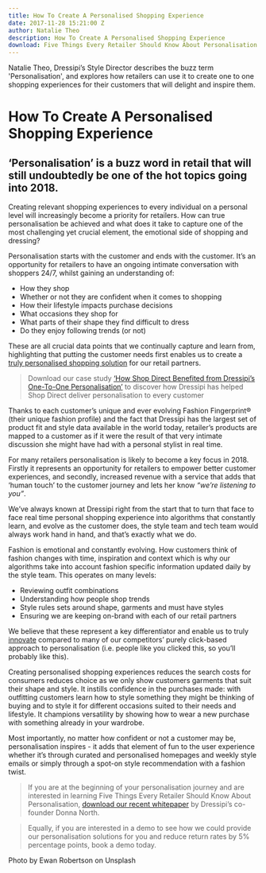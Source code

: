 ```yaml
---
title: How To Create A Personalised Shopping Experience
date: 2017-11-28 15:21:00 Z
author: Natalie Theo
description: How To Create A Personalised Shopping Experience
download: Five Things Every Retailer Should Know About Personalisation
---
```


Natalie Theo, Dressipi’s Style Director describes the buzz term 'Personalisation', and explores how retailers can use it to create one to one shopping experiences for their customers that will delight and inspire them.

# How To Create A Personalised Shopping Experience

## ‘Personalisation’ is a buzz word in retail that will still undoubtedly be one of the hot topics going into 2018.

Creating relevant shopping experiences to every individual on a personal level will increasingly become a priority for retailers. How can true personalisation be achieved and what does it take to capture one of the most challenging yet crucial element, the emotional side of shopping and dressing? 

Personalisation starts with the customer and ends with the customer. It’s an opportunity for retailers to have an ongoing intimate conversation with shoppers 24/7, whilst gaining an understanding of:

* How they shop
* Whether or not they are confident when it comes to shopping
* How their lifestyle impacts purchase decisions
* What occasions they shop for
* What parts of their shape they find difficult to dress
* Do they enjoy following trends (or not)

These are all crucial data points that we continually capture and learn from, highlighting that putting the customer needs first enables us to create a [truly personalised shopping solution](https://dressipi.com/true-personalisation/) for our retail partners.

> Download our case study [‘How Shop Direct Benefited from Dressipi’s One-To-One Personalisation’](https://dressipi.com/downloads/shop-direct-case-study/) to discover how Dressipi has helped Shop Direct deliver personalisation to every customer

Thanks to each customer’s unique and ever evolving Fashion Fingerprint® (their unique fashion profile) and the fact that Dressipi has the largest set of product fit and style data available in the world today, retailer’s products are mapped to a customer as if it were the result of that very intimate discussion she might have had with a personal stylist in real time.

For many retailers personalisation is  likely to become a key focus in 2018. Firstly it represents an opportunity for retailers to empower better customer experiences, and secondly, increased revenue with a service that adds that ‘human touch’ to the customer journey and lets her know *“we’re listening to you”*.

We’ve always known at Dressipi right from the start that to turn that face to face real time personal shopping experience into algorithms that constantly learn, and evolve as the customer does, the style team and tech team would always work hand in hand, and that’s exactly what we do.
 
Fashion is emotional and constantly evolving. How customers think of fashion changes with time, inspiration and context which is why our algorithms take into account fashion specific information updated daily by the style team. This operates on many levels:

* Reviewing outfit combinations
* Understanding how people shop trends
* Style rules sets around shape, garments and must have styles
* Ensuring  we are keeping on-brand with each of our retail partners

We believe that these represent a key differentiator and enable us to truly [innovate](https://dressipi.com/solutions/innovation/) compared to many of our competitors’ purely click-based approach to personalisation (i.e. people like you clicked this, so you’ll probably like this).
 
Creating  personalised shopping experiences reduces the search costs for consumers reduces choice as we only show customers garments that suit their shape and style. It instills confidence in the purchases made: with outfitting customers learn how to style something they might be thinking of buying and to style it for different occasions suited to their needs and lifestyle. It champions versatility by showing how to wear a new purchase with something already in your wardrobe.

Most importantly, no matter how confident or not a customer may be, personalisation inspires -  it adds that element of fun to the user experience whether it’s through curated and personalised homepages and weekly style emails or simply through a spot-on style recommendation with a fashion twist.


>If you are at the beginning of your personalisation journey and are interested in learning Five Things Every Retailer Should Know About Personalisation, [download our recent whitepaper](https://dressipi.com/downloads/five-things-every-retailer-should-know-about-personalisation-whitepaper/) by Dressipi’s co-founder Donna North.

>Equally, if you are interested in a demo to see how we could provide our personalisation solutions for you and reduce return rates by 5% percentage points, book a demo today.

Photo by Ewan Robertson on Unsplash
